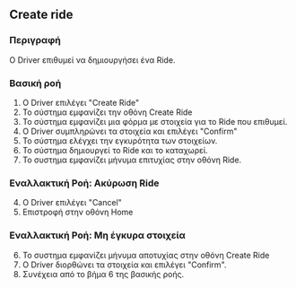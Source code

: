 ## Create ride

### Περιγραφή

Ο Driver επιθυμεί να δημιουργήσει ένα Ride.

### Βασική ροή

1. Ο Driver επιλέγει "Create Ride"
2. Το σύστημα εμφανίζει την οθόνη Create Ride
3. Το σύστημα εμφανίζει μια φόρμα με στοιχεία για το Ride που επιθυμεί.
4. Ο Driver συμπληρώνει τα στοιχεία και επιλέγει "Confirm"
5. Το σύστημα ελέγχει την εγκυρότητα των στοιχείων.
6. To σύστημα δημιουργεί το Ride και το καταχωρεί.
7. Το συστημα εμφανίζει μήνυμα επιτυχίας στην οθόνη Ride.

### Εναλλακτική Ροή: Ακύρωση Ride

4. Ο Driver επιλέγει "Cancel"
5. Επιστροφή στην οθόνη Home

### Εναλλακτική Ροή: Μη έγκυρα στοιχεία

6. Το συστημα εμφανίζει μήνυμα αποτυχίας στην οθόνη Create Ride
7. Ο Driver διορθώνει τα στοιχεία και επιλέγει "Confirm".
8. Συνέχεια από το βήμα 6 της βασικής ροής.
